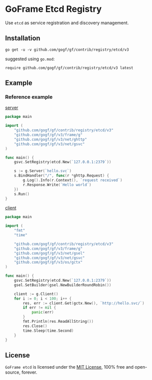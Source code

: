 # GoFrame Etcd Registry


Use `etcd` as service registration and discovery management.


## Installation
```
go get -u -v github.com/gogf/gf/contrib/registry/etcd/v3
```
suggested using `go.mod`:
```
require github.com/gogf/gf/contrib/registry/etcd/v3 latest
```


## Example

### Reference example

[server](../../../example/registry/etcd/http/server/server.go)
```go
package main

import (
	"github.com/gogf/gf/contrib/registry/etcd/v3"
	"github.com/gogf/gf/v3/frame/g"
	"github.com/gogf/gf/v3/net/ghttp"
	"github.com/gogf/gf/v3/net/gsvc"
)

func main() {
	gsvc.SetRegistry(etcd.New(`127.0.0.1:2379`))

	s := g.Server(`hello.svc`)
	s.BindHandler("/", func(r *ghttp.Request) {
		g.Log().Info(r.Context(), `request received`)
		r.Response.Write(`Hello world`)
	})
	s.Run()
}
```

[client](../../../example/registry/etcd/http/client/client.go)
```go
package main

import (
	"fmt"
	"time"

	"github.com/gogf/gf/contrib/registry/etcd/v3"
	"github.com/gogf/gf/v3/frame/g"
	"github.com/gogf/gf/v3/net/gsel"
	"github.com/gogf/gf/v3/net/gsvc"
	"github.com/gogf/gf/v3/os/gctx"
)

func main() {
	gsvc.SetRegistry(etcd.New(`127.0.0.1:2379`))
	gsel.SetBuilder(gsel.NewBuilderRoundRobin())

	client := g.Client()
	for i := 0; i < 100; i++ {
		res, err := client.Get(gctx.New(), `http://hello.svc/`)
		if err != nil {
			panic(err)
		}
		fmt.Println(res.ReadAllString())
		res.Close()
		time.Sleep(time.Second)
	}
}
```

## License

`GoFrame etcd` is licensed under the [MIT License](../../../LICENSE), 100% free and open-source, forever.


